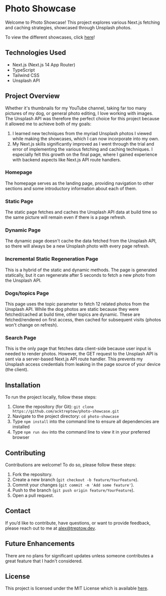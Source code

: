 # Photo Showcase

Welcome to Photo Showcase! This project explores various Next.js fetching and caching strategies, showcased through Unsplash photos.

To view the different showcases, click [here](https://photo-showcase-theta.vercel.app/)!

## Technologies Used

- Next.js (Next.js 14 App Router)
- TypeScript
- Tailwind CSS
- Unsplash API

## Project Overview

Whether it's thumbnails for my YouTube channel, taking far too many pictures of my dog, or general photo editing, I love working with images. The Unsplash API was therefore the perfect choice for this project because it allowed me to achieve both of my goals:

1. I learned new techniques from the myriad Unsplash photos I viewed while making the showcases, which I can now incorporate into my own.
2. My Next.js skills significantly improved as I went through the trial and error of implementing the various fetching and caching techniques. I especially felt this growth on the final page, where I gained experience with backend aspects like Next.js API route handlers.

### Homepage

The homepage serves as the landing page, providing navigation to other sections and some introductory information about each of them.

### Static Page

The static page fetches and caches the Unsplash API data at build time so the same picture will remain even if there is a page refresh.

### Dynamic Page

The dynamic page doesn't cache the data fetched from the Unsplash API, so there will always be a new Unsplash photo with every page refresh.

### Incremental Static Regeneration Page

This is a hybrid of the static and dynamic methods. The page is generated statically, but it can regenerate after 5 seconds to fetch a new photo from the Unsplash API.

### Dogs/topics Page

This page uses the topic parameter to fetch 12 related photos from the Unsplash API. While the dog photos are static because they were fetched/cached at build time, other topics are dynamic. These are fetched/rendered on first access, then cached for subsequent visits (photos won't change on refresh).

### Search Page

This is the only page that fetches data client-side because user input is needed to render photos. However, the GET request to the Unsplash API is sent via a server-based Next.js API route handler. This prevents my Unsplash access credentials from leaking in the page source of your device (the client).

## Installation

To run the project locally, follow these steps:

1. Clone the repository (for Git): `git clone https://github.com/acktreptow/photo-showcase.git`
2. Navigate to the project directory: `cd photo-showcase`
3. Type `npm install` into the command line to ensure all dependencies are installed
4. Type `npm run dev` into the command line to view it in your preferred browser

## Contributing

Contributions are welcome! To do so, please follow these steps:

1. Fork the repository.
2. Create a new branch (`git checkout -b feature/YourFeature`).
3. Commit your changes (`git commit -m 'Add some feature'`).
4. Push to the branch (`git push origin feature/YourFeature`).
5. Open a pull request.

## Contact

If you’d like to contribute, have questions, or want to provide feedback, please reach out to me at [alex@treptow.dev](mailto:alex@treptow.dev).

## Future Enhancements

There are no plans for significant updates unless someone contributes a great feature that I hadn't considered.

## License

This project is licensed under the MIT License which is available [here](https://opensource.org/license/MIT).
